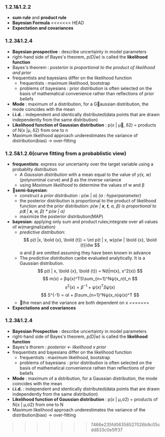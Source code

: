 ### 1.2.1&1.2.2
- **sum rule** and **product rule**
- **Bayesian Formula**
<<<<<<< HEAD
- **Expectation and covariances**

### 1.2.3&1.2.4
- **Bayesian prospective** : describe uncertainty in model parameters
- right-hand side of Bayes's theorem, *p(D|w)* is called the **likelihood function**
- Bayes's theorem : *posterior is proportional to the product of likelihood and prior*
- frequentists and bayesians differ on the likelihood function
    - frequentists : maximum likelihood, bootstrap
    - problems of bayesians : prior distribution is often selected on the basis of mathematical convenience rather than reflections of prior beliefs
- **Mode** : maximum of a distribution, for a Gaussian distribution, the mode coincides with the mean
- **i.i.d.** : independent and identically distributed(data points that are drawn independently from the same distribution)
- **Likelihood function of Gaussian distribution** : p(x | μ, δ2) = products of N(x |μ, δ2) from one to n
- Maximum likelihood approach underestimates the variance of distribution(bias) -> over-fitting

### 1.2.5&1.2.6(curve fitting from a probablistic view)
- **frequentists**: express our uncertainty over the target variable using a probablity distribution
    - *A Gaussian distribution* with a mean equal to the value of *y(x, w)*(polynominal curve) and β as the inverse variance
    - using *Maximum likelihood* to determine the values of w and β
- **semi-bayesian**:
    - construct a *prior distribution* : p(w | α) *(α : hyperparameter)*
    - the posterior distribution is proportional to the product of likelihood function and the prior distribution:
    *p(w | **x**, **t**, α, β) is proportional to p(**t** | **x**, w, β) * p(w | α)*
    - maximize the posterior distribution(MAP)
- **bayesian**: applying only sum and product rules;integrate over all values of w(marginalization)
    - *predictive distribution*:
    $$ p(t |x, \bold {x}, \bold {t}) = \int p(t | x, w)p(w | \bold {x}, \bold {t})dw $$
    α and β are omitted assuming they have been known in advance
    - The *predictive distribution* canbe evaluated analytically. It is a Gaussian distribution.
    $$ p(t | x, \bold {x}, \bold {t}) = N(t|m(x), s^2(x)) $$
    $$ m(x) = βψ(x)^TS\sum_{n=1}^Nψ(x_n)t_n $$
    $$ s^2(x) = β^{-1} + ψ(x)^TSψ(x) $$
    $$ S^{-1} = αI + β\sum_{n=1}^Nψ(x_n)ψ(x)^T $$
    - the mean and the variance are both dependent on x
=======
- **Expectations and covariances**

### 1.2.3&1.2.4
- **Bayesian Prospective** : describe uncertainty in model parameters
- right-hand side of Bayes's theorem, *p(D|w)* is called the **likelihood function**
- Bayes's thorem : *posterior <- likelihood x prior*
- frequentists and bayesians differ on the likelihood function
    - frequentists : maximum likelihood, bootstrap
    - problems of bayesians : prior distribution is often selected on the basis of mathematical convenience rathen than reflections of prior beliefs
- **Mode** : maximum of a dstribution, for a Gaussian distribution, the mode coincides with the mean
- **i.i.d.** : independent and identically distributed(data points that are drawn independently from the same distribution)
- **Likelihood function of Gaussian distribution** : p(x | μ,σ2) = products of N(x | μ,σ2) from one to N
- Maximum likelihood approach underestimates the variance of the distribution(bias) -> over-fitting
>>>>>>> 7466e235fd06358527026b9c05cdd833c0e5ff37
